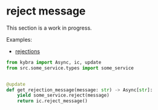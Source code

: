 # reject message

This section is a work in progress.

Examples:

-   [rejections](https://github.com/demergent-labs/kybra/tree/main/examples/rejections)

```python
from kybra import Async, ic, update
from src.some_service.types import some_service


@update
def get_rejection_message(message: str) -> Async[str]:
    yield some_service.reject(message)
    return ic.reject_message()
```
